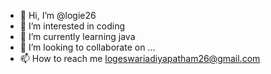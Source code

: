 - 👋 Hi, I’m @logie26
- 👀 I’m interested in coding
- 🌱 I’m currently learning java
- 💞️ I’m looking to collaborate on ...
- 📫 How to reach me logeswariadiyapatham26@gmail.com

<!---
logie26/logie26 is a ✨ special ✨ repository because its `README.md` (this file) appears on your GitHub profile.
You can click the Preview link to take a look at your changes.
--->
